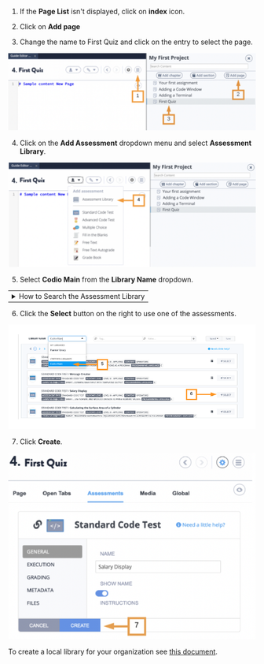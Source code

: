 1. If the **Page List** isn't displayed, click on **index** icon.

2. Click on **Add page**

3. Change the name to First Quiz and click on the entry to select the page.

![firstquiznew](.guides/img/firstquiznew2.png)

4. Click on the **Add Assessment** dropdown menu and select **Assessment Library**.

![.guides/img/assessmentlibrarynew2](.guides/img/assessmentlibrarynew2.png)

5. Select **Codio Main** from the **Library Name** dropdown. 

<table><tbody ><tr><td><details><summary>
How to Search the Assessment Library
</summary><hr>

You can filter through the different assessments by tags that are auto-detected:
* Programming language
* Assessment type 
* Category (topic-level)
* Content (sub-topic level)
* Learning Objective 
* Bloom’s Taxonomy level
	
</details></td></tr></tbody>
</table>

6. Click the **Select** button on the right to use one of the assessments.

![.guides/img/codioMain](.guides/img/codioMain.png)

7. Click **Create**.

![.guides/img/createquiznew](.guides/img/createquiznew.png)

To create a local library for your organization see [this document](https://docs.codio.com/instructors/admin/organization/create-org-library.html#org-library).

